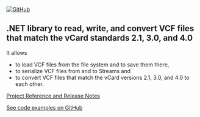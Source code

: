 [![GitHub](https://img.shields.io/github/license/FolkerKinzel/VCards)](https://github.com/FolkerKinzel/VCards/blob/master/LICENSE)

## .NET library to read, write, and convert VCF files that match the vCard standards 2.1, 3.0, and 4.0

It allows
* to load VCF files from the file system and to save them there,
* to serialize VCF files from and to Streams and
* to convert VCF files that match the vCard versions 2.1, 3.0, and 4.0 to each other.

[Project Reference and Release Notes](https://github.com/FolkerKinzel/VCards/releases/tag/v6.0.0)

[See code examples on GitHub](https://github.com/FolkerKinzel/VCards)